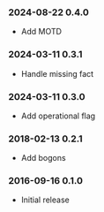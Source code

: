 ### 2024-08-22 0.4.0
* Add MOTD

### 2024-03-11 0.3.1
* Handle missing fact

### 2024-03-11 0.3.0
* Add operational flag

### 2018-02-13 0.2.1
* Add bogons

### 2016-09-16 0.1.0
* Initial release

